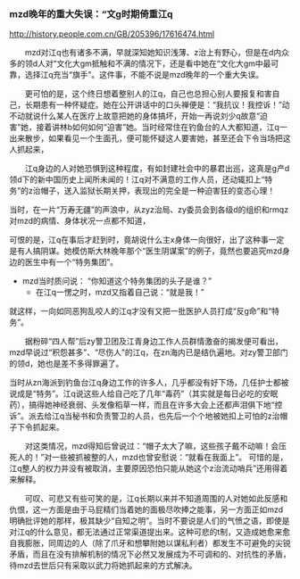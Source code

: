 ### mzd晚年的重大失误：“文g时期倚重江q
http://history.people.com.cn/GB/205396/17616474.html

　　mzd对江q也有诸多不满，早就深知她知识浅薄、z治上有野心，但是在d内众多的领d人对“文化大gm抵触和不满的情况下，还是看中她在“文化大gm中最可靠，选择江q充当“旗手”。这件事，不能不说是mzd晚年的一个重大失误。

　　更可怕的是，这个终日想着整别人的江q，自己也总担心别人要报复和害自己，长期患有一种怀疑症。她在公开讲话中的口头禅便是：“我抗议！我控诉！”动不动就说什么某人在医疗上故意把她的身体搞坏，开始一再说刘少q故意“迫害”她，接着讲林b如何如何“迫害”她。当时经常住在钓鱼台的人大都知道，江q一出来散步，如果看见一个生面孔，便可能怀疑这人要害她，甚至还会下令当场把这人抓起来，

　　江q身边的人对她恐惧到这种程度，有如封建社会中的暴君出巡，这真是g产d领d下的新中国历史上闻所未闻的！江q对不满意的工作人员，还动辄扣上“特务”的z治帽子，送入监狱长期关押，表现出的完全是一种迫害狂的变态心理！

当时，在一片“万寿无疆”的声浪中，从zyz治局、zy委员会到各级d的组织和rmqz对mzd的病情、身体状况一点都不知道，

可恨的是，江q在事后才赶到时，竟胡说什么主x身体一向很好，出了这种事一定是有人搞阴谋。她模仿斯大林晚年那个“医生阴谋案”的例子，竟然也要追究mzd身边的医生中有一个“特务集团”。

- mzd当时质问说：
“你知道这个特务集团的头子是谁？”
  - 在江q一愣之时，mzd又指着自己说：“就是我！”

就这样，一向如同恶狗乱咬人的江q才没有又把一批医护人员打成“反g命”和“特务”。

　　据粉碎“四人帮”后zy警卫团及江青身边工作人员群情激奋的揭发便可看出，mzd早说过“积怨甚多”、“尽伤人”的江q，在zn海内已是结仇遍地。对zy警卫部门的领d，她也是差不多得罪遍了。

当时从zn海派到钓鱼台江q身边工作的许多人，几乎都没有好下场，几任护士都被说成是“特务”。江q说这些人给自己吃了几年“毒药”（其实就是每日必吃的安眠药），搞得她神经衰弱、头发像稻草一样，而且在许多大会上还都声泪俱下地“控诉”。派去给江q当秘书和负责警卫的人员，也先后一个个地被她扣上可怕的z治帽子下令抓起来。

　　对这类情况，mzd得知后曾说过：“帽子太大了嘛，这些孩子戴不动嘛！会压死人的！”对一些被抓被整的人，mzd也曾安慰说：“就看在我面上”。
可惜的是，江q整人的权力并没有被取消，主要原因恐怕只能从她这个z治流动哨兵”还用得着来解释。

　　可叹、可悲又有些可笑的是，江q长期以来并不知道周围的人对她如此反感和仇恨，这一方面是由于马屁精们当着她的面极尽吹捧之能事，另一方面正如mzd明确批评她的那样，极其缺少“自知之明”。当时不要说是人们的气愤之语，即使是对江q的什么意见，都无法通过正常渠道提出来。这种可悲的t制，又造成她愈来愈自我膨胀，同周边的人（除了爪牙和想攀附她以谋私利者）都发生不可避免的尖锐矛盾，而且在没有排解机制的情况下必然又发展成为不可调和的、对抗性的矛盾，待mzd去世后只有采取以武力将她抓起来的方式解决。
